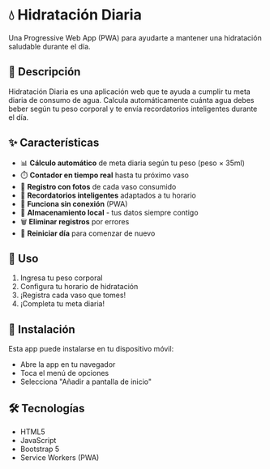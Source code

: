 # 💧 Hidratación Diaria

Una Progressive Web App (PWA) para ayudarte a mantener una hidratación saludable durante el día.

## 🎯 Descripción

Hidratación Diaria es una aplicación web que te ayuda a cumplir tu meta diaria de consumo de agua. Calcula automáticamente cuánta agua debes beber según tu peso corporal y te envía recordatorios inteligentes durante el día.

## ✨ Características

- 📊 **Cálculo automático** de meta diaria según tu peso (peso × 35ml)
- ⏱️ **Contador en tiempo real** hasta tu próximo vaso
- 📸 **Registro con fotos** de cada vaso consumido
- 🔔 **Recordatorios inteligentes** adaptados a tu horario
- 📱 **Funciona sin conexión** (PWA)
- 💾 **Almacenamiento local** - tus datos siempre contigo
- 🗑️ **Eliminar registros** por errores
- 🔄 **Reiniciar día** para comenzar de nuevo

## 🚀 Uso

1. Ingresa tu peso corporal
2. Configura tu horario de hidratación
3. ¡Registra cada vaso que tomes!
4. ¡Completa tu meta diaria!

## 📱 Instalación

Esta app puede instalarse en tu dispositivo móvil:

- Abre la app en tu navegador
- Toca el menú de opciones
- Selecciona "Añadir a pantalla de inicio"

## 🛠️ Tecnologías

- HTML5
- JavaScript
- Bootstrap 5
- Service Workers (PWA)
